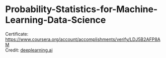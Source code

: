 # Probability-Statistics-for-Machine-Learning-Data-Science
Certificate: https://www.coursera.org/account/accomplishments/verify/LDJ5B2AFP8AM
</br>
Credit: [deeplearning.ai](https://www.deeplearning.ai/)
